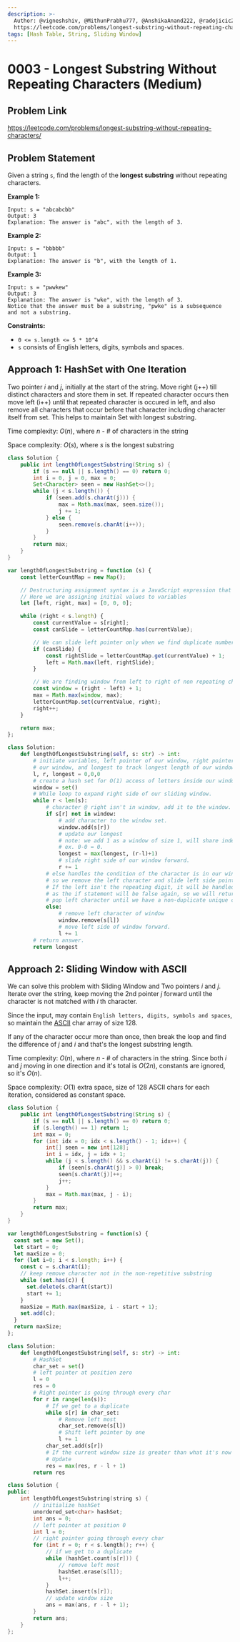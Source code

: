 ```yaml
---
description: >-
  Author: @vigneshshiv, @MithunPrabhu777, @AnshikaAnand222, @radojicic23 |
  https://leetcode.com/problems/longest-substring-without-repeating-characters/
tags: [Hash Table, String, Sliding Window]
---
```


# 0003 - Longest Substring Without Repeating Characters (Medium)

## Problem Link

https://leetcode.com/problems/longest-substring-without-repeating-characters/

## Problem Statement

Given a string `s`, find the length of the **longest substring** without repeating characters.

**Example 1:**

```
Input: s = "abcabcbb"
Output: 3
Explanation: The answer is "abc", with the length of 3.
```

**Example 2:**

```
Input: s = "bbbbb"
Output: 1
Explanation: The answer is "b", with the length of 1.
```

**Example 3:**

```
Input: s = "pwwkew"
Output: 3
Explanation: The answer is "wke", with the length of 3.
Notice that the answer must be a substring, "pwke" is a subsequence and not a substring.
```

**Constraints:**

* `0 <= s.length <= 5 * 10^4`
* `s` consists of English letters, digits, symbols and spaces.

## Approach 1: HashSet with One Iteration

Two pointer _i_ and _j_, initially at the start of the string. Move right (j++) till distinct characters and store them in set.
If repeated character occurs then move left (i++) until that repeated character is occured in left, and also remove all characters that occur before that character including character itself from set. This helps to maintain Set with longest substring. 

Time complexity: $O(n)$, where $n$ - # of characters in the string

Space complexity: $O(s)$, where $s$ is the longest substring

<Tabs>
<TabItem value="java" label="Java">
<SolutionAuthor name="@vigneshshiv"/>

```java
class Solution {
    public int lengthOfLongestSubstring(String s) {
        if (s == null || s.length() == 0) return 0;
        int i = 0, j = 0, max = 0;
        Set<Character> seen = new HashSet<>();
        while (j < s.length()) {
            if (seen.add(s.charAt(j))) {
                max = Math.max(max, seen.size());
                j += 1;
            } else {
                seen.remove(s.charAt(i++));
            }
        }
        return max;
    }
}
```
</TabItem>

<TabItem value="javascript" label="JavaScript">
<SolutionAuthor name="@MithunPrabhu777"/>

```javascript
var lengthOfLongestSubstring = function (s) {
    const letterCountMap = new Map();

    // Destructuring assignment syntax is a JavaScript expression that pulls out values from array
    // Here we are assigning initial values to variables
    let [left, right, max] = [0, 0, 0];

    while (right < s.length) {
        const currentValue = s[right];
        const canSlide = letterCountMap.has(currentValue);

        // We can slide left pointer only when we find duplicate number from map
        if (canSlide) {
            const rightSlide = letterCountMap.get(currentValue) + 1;
            left = Math.max(left, rightSlide);
        }

        // We are finding window from left to right of non repeating characters
        const window = (right - left) + 1;
        max = Math.max(window, max);
        letterCountMap.set(currentValue, right);
        right++;
    }

    return max;
};
```
</TabItem>

<TabItem value="python" label="Python">
<SolutionAuthor name="@ColeB2"/>

```py
class Solution:
    def lengthOfLongestSubstring(self, s: str) -> int:
        # initiate variables, left pointer of our window, right pointer of 
        # our window, and longest to track longest length of our window.
        l, r, longest = 0,0,0
        # create a hash set for O(1) access of letters inside our window.
        window = set()
        # While loop to expand right side of our sliding window.
        while r < len(s):
            # character @ right isn't in window, add it to the window.
            if s[r] not in window:
                # add character to the window set.
                window.add(s[r])
                # update our longest 
                # note: we add 1 as a window of size 1, will share indexes,
                # ex. 0-0 = 0.
                longest = max(longest, (r-l)+1)
                # slide right side of our window forward.
                r += 1
            # else handles the condition of the character is in our window set.
            # so we remove the left character and slide left side pointer forward.
            # If the left isn't the repeating digit, it will be handled by this condition
            # as the if statement will be false again, so we will return here to continually
            # pop left character until we have a non-duplicate unique character set.
            else:
                # remove left character of window
                window.remove(s[l])
                # move left side of window forward.
                l += 1
        # return answer.
        return longest
```
</TabItem>
</Tabs>


## Approach 2: Sliding Window with ASCII

We can solve this problem with Sliding Window and Two pointers _i_ and _j_. Iterate over the string, keep moving the 2nd pointer _j_ forward until the character is not matched with _i_ th character. 

Since the input, may contain `English letters, digits, symbols and spaces`, so maintain the [ASCII](https://bluesock.org/~willg/dev/ascii.html) char array of size 128. 

If any of the character occur more than once, then break the loop and find the difference of _j_ and _i_ and that's the longest substring length. 

Time complexity: $O(n)$, where $n$ - # of characters in the string. Since both _i_ and _j_ moving in one direction and it's total is $O(2n)$, constants are ignored, so it's $O(n)$.

Space complexity: $O(1)$ extra space, size of 128 ASCII chars for each iteration, considered as constant space.

<Tabs>
<TabItem value="java" label="Java">
<SolutionAuthor name="@vigneshshiv"/>

```java
class Solution {
    public int lengthOfLongestSubstring(String s) {
        if (s == null || s.length() == 0) return 0;
        if (s.length() == 1) return 1;
        int max = 0;
        for (int idx = 0; idx < s.length() - 1; idx++) {
            int[] seen = new int[128];
            int i = idx, j = idx + 1;
            while (j < s.length() && s.charAt(i) != s.charAt(j)) {
                if (seen[s.charAt(j)] > 0) break;
                seen[s.charAt(j)]++;
                j++;
            }
            max = Math.max(max, j - i);
        }
        return max;
    }
}
```

</TabItem>
<TabItem value="javascript" label="JavaScript">
<SolutionAuthor name="@AnshikaAnand222"/>

```javascript
var lengthOfLongestSubstring = function(s) {
  const set = new Set();
  let start = 0;
  let maxSize = 0;
  for (let i=0; i < s.length; i++) {
    const c = s.charAt(i);
    // keep remove character not in the non-repetitive substring
    while (set.has(c)) {
      set.delete(s.charAt(start))
      start += 1;
    }
    maxSize = Math.max(maxSize, i - start + 1);    
    set.add(c);     
  }  
  return maxSize;
};
```
</TabItem>

<TabItem value="python" label="Python">
<SolutionAuthor name="@radojicic23"/>

```python
class Solution:
    def lengthOfLongestSubstring(self, s: str) -> int:
        # HashSet
        char_set = set()
        # left pointer at position zero
        l = 0  
        res = 0
        # Right pointer is going through every char
        for r in range(len(s)):
            # If we get to a duplicate
            while s[r] in char_set:
                # Remove left most
                char_set.remove(s[l])
                # Shift left pointer by one
                l += 1  
            char_set.add(s[r])
            # If the current window size is greater than what it's now
            # Update
            res = max(res, r - l + 1)
        return res
```

</TabItem>

<TabItem value="cpp" label="C++">
<SolutionAuthor name="@radojicic23"/>

```cpp
class Solution {
public:
    int lengthOfLongestSubstring(string s) {
        // initialize hashSet
        unordered_set<char> hashSet;
        int ans = 0;
        // left pointer at position 0
        int l = 0;
        // right pointer going through every char
        for (int r = 0; r < s.length(); r++) {
            // if we get to a duplicate
            while (hashSet.count(s[r])) {
                // remove left most
                hashSet.erase(s[l]);
                l++;
            }
            hashSet.insert(s[r]);
            // update window size  
            ans = max(ans, r - l + 1);
        }
        return ans;
    }    
};
```

</TabItem>
</Tabs>
